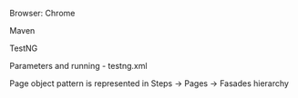 Browser: Chrome

Maven

TestNG

Parameters and running - testng.xml


Page object pattern is represented in Steps -> Pages -> Fasades hierarchy
